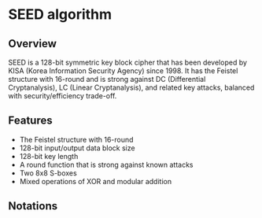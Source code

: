 # SEED algorithm

## Overview

SEED is a 128-bit symmetric key block cipher that has been developed by KISA (Korea Information Security Agency) since 1998. It has the Feistel
structure with 16-round and is strong against DC (Differential Cryptanalysis), LC (Linear Cryptanalysis), and related key attacks, balanced with security/efficiency trade-off.


## Features
-  The Feistel structure with 16-round
-  128-bit input/output data block size
-  128-bit key length
-  A round function that is strong against known attacks
-  Two 8x8 S-boxes
-  Mixed operations of XOR and modular addition

## Notations

## 
